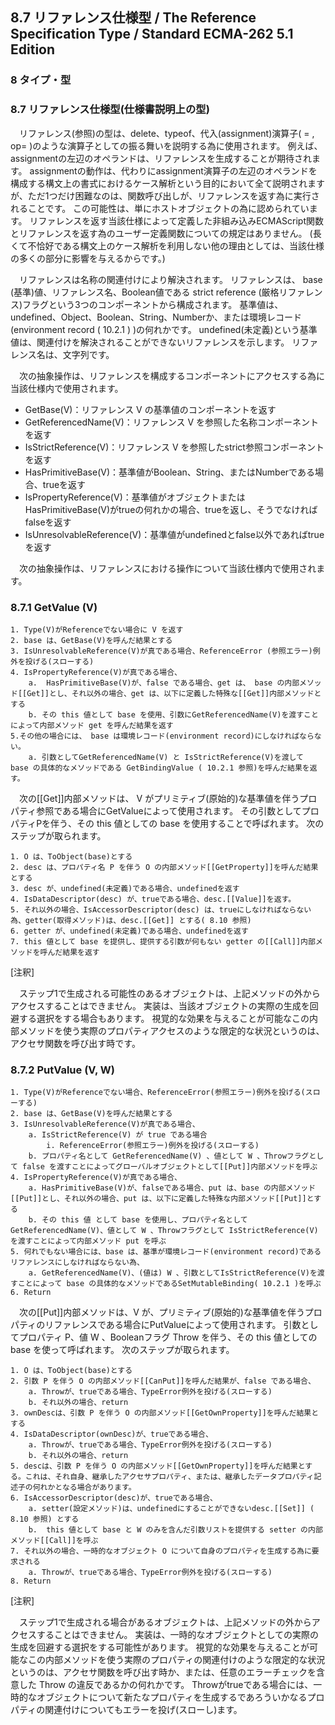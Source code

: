 8.7 リファレンス仕様型 / The Reference Specification Type / Standard ECMA-262 5.1 Edition
-----------------------------------------------------------------------------------------

### 8 タイプ・型

### 8.7 リファレンス仕様型(仕様書説明上の型)

　リファレンス(参照)の型は、delete、typeof、代入(assignment)演算子( = ,
op= )のような演算子としての振る舞いを説明する為に使用されます。
例えば、assignmentの左辺のオペランドは、リファレンスを生成することが期待されます。
assignmentの動作は、代わりにassignment演算子の左辺のオペランドを構成する構文上の書式におけるケース解析という目的において全て説明されますが、ただ1つだけ困難なのは、関数呼び出しが、リファレンスを返す為に実行されることです。
この可能性は、単にホストオブジェクトの為に認められています。
リファレンスを返す当該仕様によって定義した非組み込みECMAScript関数とリファレンスを返す為のユーザー定義関数についての規定はありません。
(長くて不恰好である構文上のケース解析を利用しない他の理由としては、当該仕様の多くの部分に影響を与えるからです。)

　リファレンスは名称の関連付けにより解決されます。 リファレンスは、 base
(基準)値、リファレンス名、Boolean値である strict reference
(厳格リファレンス)フラグという3つのコンポーネントから構成されます。
基準値は、undefined、Object、Boolean、String、Numberか、または環境レコード(environment
record ( 10.2.1 ) )の何れかです。
undefined(未定義)という基準値は、関連付けを解決されることができないリファレンスを示します。
リファレンス名は、文字列です。

　次の抽象操作は、リファレンスを構成するコンポーネントにアクセスする為に当該仕様内で使用されます。

-   GetBase(V)：リファレンス V の基準値のコンポーネントを返す
-   GetReferencedName(V)：リファレンス V
    を参照した名称コンポーネントを返す
-   IsStrictReference(V)：リファレンス V
    を参照したstrict参照コンポーネントを返す
-   HasPrimitiveBase(V)：基準値がBoolean、String、またはNumberである場合、trueを返す
-   IsPropertyReference(V)：基準値がオブジェクトまたはHasPrimitiveBase(V)がtrueの何れかの場合、trueを返し、そうでなければfalseを返す
-   IsUnresolvableReference(V)：基準値がundefinedとfalse以外であればtrueを返す

　次の抽象操作は、リファレンスにおける操作について当該仕様内で使用されます。

### 8.7.1 GetValue (V)

    1. Type(V)がReferenceでない場合に V を返す
    2. base は、GetBase(V)を呼んだ結果とする
    3. IsUnresolvableReference(V)が真である場合、ReferenceError (参照エラー)例外を投げる(スローする)
    4. IsPropertyReference(V)が真である場合、
        a.  HasPrimitiveBase(V)が、false である場合、get は、 base の内部メソッド[[Get]]とし、それ以外の場合、get は、以下に定義した特殊な[[Get]]内部メソッドとする
        b. その this 値として base を使用、引数にGetReferencedName(V)を渡すことによって内部メソッド get を呼んだ結果を返す
    5.その他の場合には、 base は環境レコード(environment record)にしなければならない。
        a. 引数としてGetReferencedName(V) と IsStrictReference(V)を渡して base の具体的なメソッドである GetBindingValue ( 10.2.1 参照)を呼んだ結果を返す。

　次の[[Get]]内部メソッドは、 V
がプリミティブ(原始的)な基準値を伴うプロパティ参照である場合にGetValueによって使用されます。
その引数としてプロパティPを伴う、その this 値としての base
を使用することで呼ばれます。 次のステップが取られます。

    1. O は、ToObject(base)とする
    2. desc は、プロパティ名 P を伴う O の内部メソッド[[GetProperty]]を呼んだ結果とする
    3. desc が、undefined(未定義)である場合、undefinedを返す
    4. IsDataDescriptor(desc) が、trueである場合、desc.[[Value]]を返す。
    5. それ以外の場合、IsAccessorDescriptor(desc) は、trueにしなければならない為、getter(取得メソッド)は、desc.[[Get]] とする( 8.10 参照)
    6. getter が、undefined(未定義)である場合、undefinedを返す
    7. this 値として base を提供し、提供する引数が何もない getter の[[Call]]内部メソッドを呼んだ結果を返す

[注釈]

　ステップ1で生成される可能性のあるオブジェクトは、上記メソッドの外からアクセスすることはできません。
実装は、当該オブジェクトの実際の生成を回避する選択をする場合もあります。
視覚的な効果を与えることが可能なこの内部メソッドを使う実際のプロパティアクセスのような限定的な状況というのは、アクセサ関数を呼び出す時です。

### 8.7.2 PutValue (V, W)

    1. Type(V)がReferenceでない場合、ReferenceError(参照エラー)例外を投げる(スローする)
    2. base は、GetBase(V)を呼んだ結果とする
    3. IsUnresolvableReference(V)が真である場合、
        a. IsStrictReference(V) が true である場合
            i. ReferenceError(参照エラー)例外を投げる(スローする)
        b. プロパティ名として GetReferencedName(V) 、値として W 、Throwフラグとして false を渡すことによってグローバルオブジェクトとして[[Put]]内部メソッドを呼ぶ
    4. IsPropertyReference(V)が真である場合、
        a. HasPrimitiveBase(V)が、falseである場合、put は、base の内部メソッド[[Put]]とし、それ以外の場合、put は、以下に定義した特殊な内部メソッド[[Put]]とする
        b. その this 値 として base を使用し、プロパティ名としてGetReferencedName(V)、値として W 、Throwフラグとして IsStrictReference(V)を渡すことによって内部メソッド put を呼ぶ
    5. 何れでもない場合には、base は、基準が環境レコード(environment record)であるリファレンスにしなければならない為、
        a. GetReferencedName(V)、(値は) W 、引数としてIsStrictReference(V)を渡すことによって base の具体的なメソッドであるSetMutableBinding( 10.2.1 )を呼ぶ
    6. Return

　次の[[Put]]内部メソッドは、V
が、プリミティブ(原始的)な基準値を伴うプロパティのリファレンスである場合にPutValueによって使用されます。
引数としてプロパティ P、値 W 、Booleanフラグ Throw を伴う、その this
値としての base を使って呼ばれます。 次のステップが取られます。

    1. O は、ToObject(base)とする
    2. 引数 P を伴う O の内部メソッド[[CanPut]]を呼んだ結果が、false である場合、
        a. Throwが、trueである場合、TypeError例外を投げる(スローする)
        b. それ以外の場合、return
    3. ownDescは、引数 P を伴う O の内部メソッド[[GetOwnProperty]]を呼んだ結果とする
    4. IsDataDescriptor(ownDesc)が、trueである場合、
        a. Throwが、trueである場合、TypeError例外を投げる(スローする)
        b. それ以外の場合、return
    5. descは、引数 P を伴う O の内部メソッド[[GetOwnProperty]]を呼んだ結果とする。これは、それ自身、継承したアクセサプロパティ、または、継承したデータプロパティ記述子の何れかとなる場合があります。
    6. IsAccessorDescriptor(desc)が、trueである場合、
        a. setter(設定メソッド)は、undefinedにすることができないdesc.[[Set]] ( 8.10 参照) とする
        b.  this 値として base と W のみを含んだ引数リストを提供する setter の内部メソッド[[Call]]を呼ぶ
    7. それ以外の場合、一時的なオブジェクト O について自身のプロパティを生成する為に要求される
        a. Throwが、trueである場合、TypeError例外を投げる(スローする)
    8. Return

[注釈]

　ステップ1で生成される場合があるオブジェクトは、上記メソッドの外からアクセスすることはできません。
実装は、一時的なオブジェクトとしての実際の生成を回避する選択をする可能性があります。
視覚的な効果を与えることが可能なこの内部メソッドを使う実際のプロパティの関連付けのような限定的な状況というのは、アクセサ関数を呼び出す時か、または、任意のエラーチェックを含意した
Throw の違反であるかの何れかです。
Throwがtrueである場合には、一時的なオブジェクトについて新たなプロパティを生成するであろういかなるプロパティの関連付けについてもエラーを投げ(スローし)ます。
